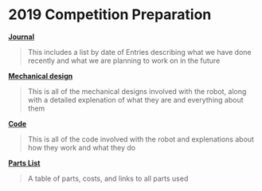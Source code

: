 # 2019 Competition Preparation

**[Journal](journal.md)**

>This includes a list by date of Entries describing what we have done recently and what we are planning to work on in the future

**[Mechanical design](mechanical.md)**

>This is all of the mechanical designs involved with the robot, along with a detailed explenation of what they are and everything about them

**[Code](code.md)**

>This is all of the code involved with the robot and explenations about how they work and what they do

**[Parts List](parts-list.md)**

> A table of parts, costs, and links to all parts used




